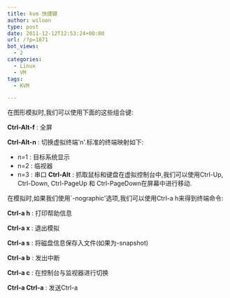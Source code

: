 ```yaml
---
title: kvm 快捷键
author: wiloon
type: post
date: 2011-12-12T12:53:24+00:00
url: /?p=1871
bot_views:
  - 2
categories:
  - Linux
  - VM
tags:
  - KVM

---
```

在图形模拟时,我们可以使用下面的这些组合键:

**Ctrl-Alt-f**
:   全屏

**Ctrl-Alt-n**
:   切换虚拟终端'n'.标准的终端映射如下:

  * n=1 : 目标系统显示
  * n=2 : 临视器
  * n=3 : 串口 
    **Ctrl-Alt**
    :   抓取鼠标和键盘在虚拟控制台中,我们可以使用Ctrl-Up, Ctrl-Down, Ctrl-PageUp 和 Ctrl-PageDown在屏幕中进行移动. 

在模拟时,如果我们使用\`-nographic'选项,我们可以使用Ctrl-a h来得到终端命令:

**Ctrl-a h**
:   打印帮助信息

**Ctrl-a x**
:   退出模拟

**Ctrl-a s**
:   将磁盘信息保存入文件(如果为-snapshot)

**Ctrl-a b**
:   发出中断

**Ctrl-a c**
:   在控制台与监视器进行切换

**Ctrl-a Ctrl-a**
:   发送Ctrl-a
